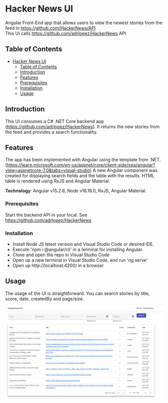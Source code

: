 # Hacker News UI

Angular Front-End app that allows users to view the newest stories from the feed in https://github.com/HackerNews/API <br />
This UI calls https://github.com/adrlopez/HackerNews API

## Table of Contents
- [Hacker News UI](#hackernewsui)
  - [Table of Contents](#table-of-contents)
  - [Introduction](#introduction)
  - [Features](#features)
  - [Prerequisites](#prerequisites)
  - [Installation](#installation)
  - [Usage](#usage)

## Introduction

This UI consumes a C# .NET Core backend app (https://github.com/adrlopez/HackerNews). It returns the new stories from the feed and provides a search functionality.

## Features

The app has been implemented with Angular using the template from .NET. (https://learn.microsoft.com/en-us/aspnet/core/client-side/spa/angular?view=aspnetcore-7.0&tabs=visual-studio)
A new Angular component was created for displaying search fields and the table with the results. HTML table is rendered using RxJS and Angular Material.

**Technology**: Angular v15.2.8, Node v16.16.0, RxJS, Angular Material.

### Prerequisites

Start the backend API in your local. See https://github.com/adrlopez/HackerNews

### Installation

* Install Node JS latest version and Visual Studio Code or desired IDE.
* Execute 'npm i @angular/cli' in a terminal for installing Angular.
* Clone and open the repo in Visual Studio Code
* Open up a new terminal in Visual Studio Code, and run 'ng serve'
* Open up http://localhost:4200/ in a browser

## Usage

The usage of the UI is straightforward. You can search stories by title, score, date, createdBy and page/size.

![Alt text](image.png)


